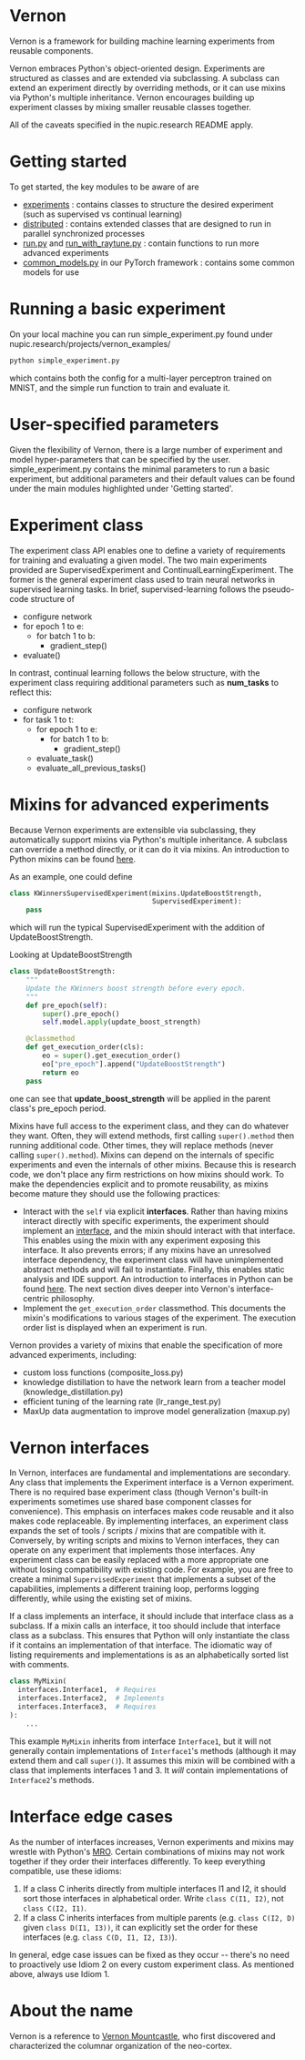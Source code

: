 Vernon
==============
Vernon is a framework for building machine learning experiments from reusable components.

Vernon embraces Python's object-oriented design. Experiments are structured as classes and are extended via subclassing. A subclass can extend an experiment directly by overriding methods, or it can use mixins via Python's multiple inheritance. Vernon encourages building up experiment classes by mixing smaller reusable classes together.

All of the caveats specified in the nupic.research README apply. 

Getting started
==============
To get started, the key modules to be aware of are
- [experiments](./experiments/) : contains classes to structure the desired experiment (such as supervised vs continual learning)
- [distributed](./distributed/) : contains extended classes that are designed to run in parallel synchronized processes
- [run.py](./run.py) and [run_with_raytune.py](./run_experiment/run_with_raytune.py) : contain functions to run more advanced experiments
- [common_models.py](../pytorch/models/common_models.py) in our PyTorch framework : contains some common models for use 

Running a basic experiment
==============
On your local machine you can run simple_experiment.py found under nupic.research/projects/vernon_examples/
```bash
python simple_experiment.py
```
which contains both the config for a multi-layer perceptron trained on MNIST, and the simple run function to train and evaluate it. 

User-specified parameters
==============
Given the flexibility of Vernon, there is a large number of experiment and model hyper-parameters that can be specified by the user. simple_experiment.py contains the minimal parameters to run a basic experiment, but additional parameters and their default values can be found under the main modules highlighted under 'Getting started'.

Experiment class
==============
The experiment class API enables one to define a variety of requirements for training and evaluating a given model. The two main experiments provided are SupervisedExperiment and ContinualLearningExperiment. The former is the general experiment class used to train neural networks in supervised learning tasks. In brief, supervised-learning follows the pseudo-code structure of 
- configure network
- for epoch 1 to e:
    - for batch 1 to b:
        - gradient_step()
- evaluate()

In contrast, continual learning follows the below structure, with the experiment class requiring additional parameters such as **num_tasks** to reflect this:
- configure network
- for task 1 to t:
	- for epoch 1 to e:
		- for batch 1 to b:
			- gradient_step()
	- evaluate_task()
	- evaluate_all_previous_tasks()


Mixins for advanced experiments
==============
Because Vernon experiments are extensible via subclassing, they automatically support mixins via Python's multiple inheritance. A subclass can override a method directly, or it can do it via mixins. An introduction to Python mixins can be found [here](https://realpython.com/inheritance-composition-python/#mixing-features-with-mixin-classes).

As an example, one could define
```python
class KWinnersSupervisedExperiment(mixins.UpdateBoostStrength,
                                   SupervisedExperiment):
    pass
```
which will run the typical SupervisedExperiment with the addition of UpdateBoostStrength. 

Looking at UpdateBoostStrength
```python
class UpdateBoostStrength:
    """
    Update the KWinners boost strength before every epoch.
    """
    def pre_epoch(self):
        super().pre_epoch()
        self.model.apply(update_boost_strength)

    @classmethod
    def get_execution_order(cls):
        eo = super().get_execution_order()
        eo["pre_epoch"].append("UpdateBoostStrength")
        return eo
    pass
```
one can see that **update_boost_strength** will be applied in the parent class's pre_epoch period.

Mixins have full access to the experiment class, and they can do whatever they want. Often, they will extend methods, first calling `super().method` then running additional code. Other times, they will replace methods (never calling `super().method`). Mixins can depend on the internals of specific experiments and even the internals of other mixins. Because this is research code, we don't place any firm restrictions on how mixins should work. To make the dependencies explicit and to promote reusability, as mixins become mature they should use the following practices:

- Interact with the `self` via explicit **interfaces**. Rather than having mixins interact directly with specific experiments, the experiment should implement an [interface](./interfaces/), and the mixin should interact with that interface. This enables using the mixin with any experiment exposing this interface. It also prevents errors; if any mixins have an unresolved interface dependency, the experiment class will have unimplemented abstract methods and will fail to instantiate. Finally, this enables static analysis and IDE support. An introduction to interfaces in Python can be found [here](https://realpython.com/python-interface/#python-interface-overview). The next section dives deeper into Vernon's interface-centric philosophy.
- Implement the `get_execution_order` classmethod. This documents the mixin's modifications to various stages of the experiment. The execution order list is displayed when an experiment is run.

Vernon provides a variety of mixins that enable the specification of more advanced experiments, including:
- custom loss functions (composite_loss.py)
- knowledge distillation to have the network learn from a teacher model (knowledge_distillation.py)
- efficient tuning of the learning rate (lr_range_test.py)
- MaxUp data augmentation to improve model generalization (maxup.py)


Vernon interfaces
=================
In Vernon, interfaces are fundamental and implementations are secondary. Any class that implements the Experiment interface is a Vernon experiment. There is no required base experiment class (though Vernon's built-in experiments sometimes use shared base component classes for convenience). This emphasis on interfaces makes code reusable and it also makes code replaceable. By implementing interfaces, an experiment class expands the set of tools / scripts / mixins that are compatible with it. Conversely, by writing scripts and mixins to Vernon interfaces, they can operate on any experiment that implements those interfaces. Any experiment class can be easily replaced with a more appropriate one without losing compatibility with existing code. For example, you are free to create a minimal `SupervisedExperiment` that implements a subset of the capabilities, implements a different training loop, performs logging differently, while using the existing set of mixins.

If a class implements an interface, it should include that interface class as a subclass. If a mixin calls an interface, it too should include that interface class as a subclass. This ensures that Python will only instantiate the class if it contains an implementation of that interface. The idiomatic way of listing requirements and implementations is as an alphabetically sorted list with comments.

```python
class MyMixin(
  interfaces.Interface1,  # Requires
  interfaces.Interface2,  # Implements
  interfaces.Interface3,  # Requires
):
    ...
```

This example `MyMixin` inherits from interface `Interface1`, but it will not generally contain implementations of `Interface1`'s methods (although it may extend them and call `super()`). It assumes this mixin will be combined with a class that implements interfaces 1 and 3. It *will* contain implementations of `Interface2`'s methods.


Interface edge cases
====================
As the number of interfaces increases, Vernon experiments and mixins may wrestle with Python's [MRO](https://www.python.org/download/releases/2.3/mro/). Certain combinations of mixins may not work together if they order their interfaces differently. To keep everything compatible, use these idioms:

1. If a class C inherits directly from multiple interfaces I1 and I2, it should sort those interfaces in alphabetical order. Write `class C(I1, I2)`, not `class C(I2, I1)`.
2. If a class C inherits interfaces from multiple parents (e.g. `class C(I2, D)` given `class D(I1, I3))`, it can explicitly set the order for these interfaces (e.g. `class C(D, I1, I2, I3)`).

In general, edge case issues can be fixed as they occur -- there's no need to proactively use Idiom 2 on every custom experiment class. As mentioned above, always use Idiom 1.

About the name
==============
Vernon is a reference to [Vernon Mountcastle](https://en.wikipedia.org/wiki/Vernon_Benjamin_Mountcastle), who first discovered and characterized the columnar organization of the neo-cortex.
